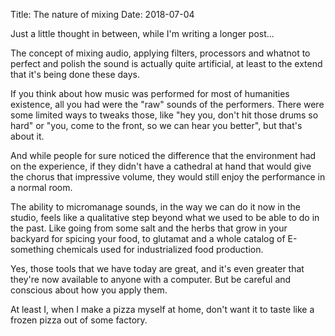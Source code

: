 Title: The nature of mixing
Date: 2018-07-04

Just a little thought in between, while I'm writing a longer post...

The concept of mixing audio, applying filters, processors and whatnot to perfect and polish the
sound is actually quite artificial, at least to the extend that it's being done these days.

If you think about how music was performed for most of humanities existence, all you had were the
"raw" sounds of the performers. There were some limited ways to tweaks those, like "hey you, don't
hit those drums so hard" or "you, come to the front, so we can hear you better", but that's about
it.

And while people for sure noticed the difference that the environment had on the experience, if they
didn't have a cathedral at hand that would give the chorus that impressive volume, they would still
enjoy the performance in a normal room.

The ability to micromanage sounds, in the way we can do it now in the studio, feels like a
qualitative step beyond what we used to be able to do in the past. Like going from some salt and the
herbs that grow in your backyard for spicing your food, to glutamat and a whole catalog of
E-something chemicals used for industrialized food production.

Yes, those tools that we have today are great, and it's even greater that they're now available to
anyone with a computer. But be careful and conscious about how you apply them.

At least I, when I make a pizza myself at home, don't want it to taste like a frozen pizza out of
some factory.
